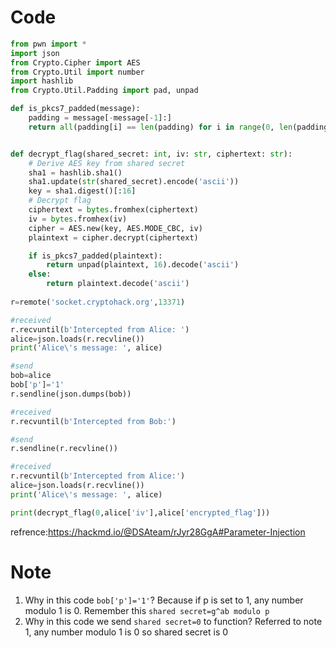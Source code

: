 # Code
```python
from pwn import * 
import json
from Crypto.Cipher import AES
from Crypto.Util import number
import hashlib
from Crypto.Util.Padding import pad, unpad

def is_pkcs7_padded(message):
    padding = message[-message[-1]:]
    return all(padding[i] == len(padding) for i in range(0, len(padding)))


def decrypt_flag(shared_secret: int, iv: str, ciphertext: str):
    # Derive AES key from shared secret
    sha1 = hashlib.sha1()
    sha1.update(str(shared_secret).encode('ascii'))
    key = sha1.digest()[:16]
    # Decrypt flag
    ciphertext = bytes.fromhex(ciphertext)
    iv = bytes.fromhex(iv)
    cipher = AES.new(key, AES.MODE_CBC, iv)
    plaintext = cipher.decrypt(ciphertext)

    if is_pkcs7_padded(plaintext):
        return unpad(plaintext, 16).decode('ascii')
    else:
        return plaintext.decode('ascii')
    
r=remote('socket.cryptohack.org',13371)

#received
r.recvuntil(b'Intercepted from Alice: ') 
alice=json.loads(r.recvline())
print('Alice\'s message: ', alice)

#send
bob=alice
bob['p']='1'
r.sendline(json.dumps(bob))

#received
r.recvuntil(b'Intercepted from Bob:')

#send
r.sendline(r.recvline()) 

#received
r.recvuntil(b'Intercepted from Alice:')
alice=json.loads(r.recvline())
print('Alice\'s message: ', alice)

print(decrypt_flag(0,alice['iv'],alice['encrypted_flag']))
```
refrence:https://hackmd.io/@DSAteam/rJyr28GgA#Parameter-Injection

# Note
1. Why in this code `bob['p']='1'`?
   Because if p is set to 1, any number modulo 1 is 0.
   Remember this `shared secret=g^ab modulo p`
2. Why in this code we send `shared secret=0` to function?
   Referred to note 1, any number modulo 1 is 0 so shared secret is 0
